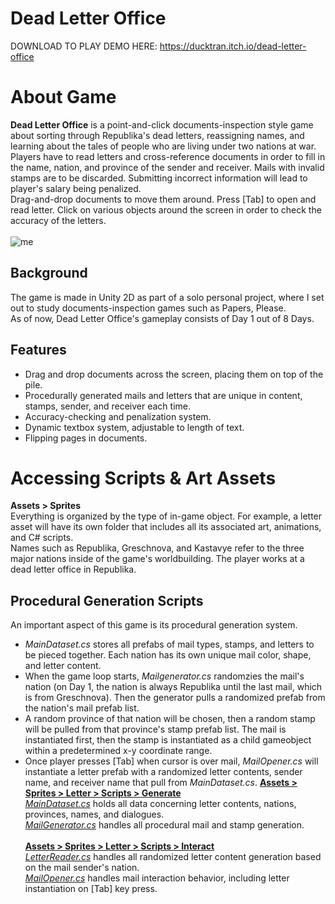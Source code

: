 # Dead Letter Office
DOWNLOAD TO PLAY DEMO HERE: https://ducktran.itch.io/dead-letter-office  

# About Game
**Dead Letter Office** is a point-and-click documents-inspection style game about sorting through Republika's dead letters, reassigning names, and learning about the tales of people who are living under two nations at war. Players have to read letters and cross-reference documents in order to fill in the name, nation, and province of the sender and receiver. Mails with invalid stamps are to be discarded. Submitting incorrect information will lead to player's salary being penalized.<br>
Drag-and-drop documents to move them around. Press [Tab] to open and read letter. Click on various objects around the screen in order to check the accuracy of the letters. <br>
<br>
![me](https://img.itch.zone/aW1hZ2UvMzY1ODMzNy8yMTc2OTg1NC5naWY=/original/MkuYex.gif)
<br>
## Background
The game is made in Unity 2D as part of a solo personal project, where I set out to study documents-inspection games such as Papers, Please.<br>
As of now, Dead Letter Office's gameplay consists of Day 1 out of 8 Days. 
## Features
* Drag and drop documents across the screen, placing them on top of the pile.
* Procedurally generated mails and letters that are unique in content, stamps, sender, and receiver each time.
* Accuracy-checking and penalization system.
* Dynamic textbox system, adjustable to length of text.
* Flipping pages in documents.
# Accessing Scripts & Art Assets
**Assets > Sprites** <br>
Everything is organized by the type of in-game object. For example, a letter asset will have its own folder that includes all its associated art, animations, and C# scripts. <br>
Names such as Republika, Greschnova, and Kastavye refer to the three major nations inside of the game's worldbuilding. The player works at a dead letter office in Republika.
## Procedural Generation Scripts
An important aspect of this game is its procedural generation system. <br>
* _MainDataset.cs_ stores all prefabs of mail types, stamps, and letters to be pieced together. Each nation has its own unique mail color, shape, and letter content.
* When the game loop starts, _Mailgenerator.cs_ randomzies the mail's nation (on Day 1, the nation is always Republika until the last mail, which is from Greschnova). Then the generator pulls a randomized prefab from the nation's mail prefab list.
* A random province of that nation will be chosen, then a random stamp will be pulled from that province's stamp prefab list. The mail is instantiated first, then the stamp is instantiated as a child gameobject within a predetermined x-y coordinate range.
* Once player presses [Tab] when cursor is over mail, _MailOpener.cs_ will instantiate a letter prefab with a randomized letter contents, sender name, and receiver name that pull from _MainDataset.cs_. 
[**Assets > Sprites > Letter > Scripts > Generate**](https://github.com/KimHaAnhTran/DeadLetterOffice/tree/main/Assets/Sprites/Letter/Scripts/Generate) <br>
_[MainDataset.cs](https://github.com/KimHaAnhTran/DeadLetterOffice/blob/main/Assets/Sprites/Letter/Scripts/Generate/MainDataset.cs)_ holds all data concerning letter contents, nations, provinces, names, and dialogues. <br>
_[MailGenerator.cs](https://github.com/KimHaAnhTran/DeadLetterOffice/blob/main/Assets/Sprites/Letter/Scripts/Generate/MailGenerator.cs)_ handles all procedural mail and stamp generation. <br><br>
[**Assets > Sprites > Letter > Scripts > Interact**](https://github.com/KimHaAnhTran/DeadLetterOffice/tree/main/Assets/Sprites/Letter/Scripts/Interact) <br>
_[LetterReader.cs](https://github.com/KimHaAnhTran/DeadLetterOffice/blob/main/Assets/Sprites/Letter/Scripts/Interact/LetterReader.cs)_ handles all randomized letter content generation based on the mail sender's nation.  <br>
_[MailOpener.cs](https://github.com/KimHaAnhTran/DeadLetterOffice/blob/main/Assets/Sprites/Letter/Scripts/Interact/MailOpener.cs)_ handles mail interaction behavior, including letter instantiation on [Tab] key press.
